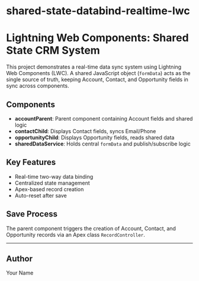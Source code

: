 # shared-state-databind-realtime-lwc


# Lightning Web Components: Shared State CRM System

This project demonstrates a real-time data sync system using Lightning Web Components (LWC). A shared JavaScript object (`formData`) acts as the single source of truth, keeping Account, Contact, and Opportunity fields in sync across components.

## Components

- **accountParent**: Parent component containing Account fields and shared logic
- **contactChild**: Displays Contact fields, syncs Email/Phone
- **opportunityChild**: Displays Opportunity fields, reads shared data
- **sharedDataService**: Holds central `formData` and publish/subscribe logic

## Key Features

- Real-time two-way data binding
- Centralized state management
- Apex-based record creation
- Auto-reset after save

## Save Process

The parent component triggers the creation of Account, Contact, and Opportunity records via an Apex class `RecordController`.

---

## Author

Your Name
